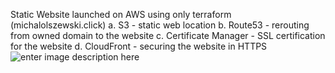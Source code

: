 Static Website launched on AWS using only terraform (michalolszewski.click)
a. S3 - static web location
b. Route53 - rerouting from owned domain to the website
c. Certificate Manager - SSL certification for the website
d. CloudFront - securing the website in HTTPS
![enter image description here](https://cloudisfree.com/projects/project-1/part-1/images/infrastructure.png)